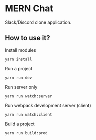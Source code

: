 # MERN Chat
Slack/Discord clone application.

## How to use it?
Install modules
```
yarn install
```

Run a project
```
yarn run dev
```

Run server only
```
yarn run watch:server
```

Run webpack development server (client)
```
yarn run watch:client
```

Build a project
```
yarn run build:prod
```
